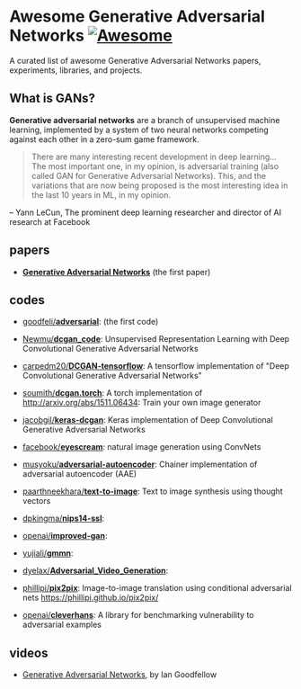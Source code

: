 # Awesome Generative Adversarial Networks  [![Awesome](https://cdn.rawgit.com/sindresorhus/awesome/d7305f38d29fed78fa85652e3a63e154dd8e8829/media/badge.svg)](https://github.com/jtoy/awesome)

A curated list of awesome Generative Adversarial Networks papers, experiments, libraries, and projects.

## What is GANs?

**Generative adversarial networks** are a branch of unsupervised machine learning, implemented by a system of two neural networks competing against each other in a zero-sum game framework.



> There are many interesting recent development in deep learning... The most important one, in my opinion, is adversarial training (also called GAN for Generative Adversarial Networks). This, and the variations that are now being proposed is the most interesting idea in the last 10 years in ML, in my opinion.

– Yann LeCun, The prominent deep learning researcher and director of AI research at Facebook

## papers

- [**Generative Adversarial Networks**](https://arxiv.org/abs/1406.2661) (the first paper)

## codes

- [goodfeli/**adversarial**](https://github.com/goodfeli/adversarial): (the first code)

- [Newmu/**dcgan_code**](https://github.com/Newmu/dcgan_code): Unsupervised Representation Learning with Deep Convolutional Generative Adversarial Networks
- [carpedm20/**DCGAN-tensorflow**](https://github.com/carpedm20/DCGAN-tensorflow): A tensorflow implementation of "Deep Convolutional Generative Adversarial Networks"
- [soumith/**dcgan.torch**](https://github.com/soumith/dcgan.torch): A torch implementation of http://arxiv.org/abs/1511.06434: Train your own image generator
- [jacobgil/**keras-dcgan**](https://github.com/jacobgil/keras-dcgan): Keras implementation of Deep Convolutional Generative Adversarial Networks
- [facebook/**eyescream**](https://github.com/facebook/eyescream): natural image generation using ConvNets

- [musyoku/**adversarial-autoencoder**](https://github.com/musyoku/adversarial-autoencoder): Chainer implementation of adversarial autoencoder (AAE)
- [paarthneekhara/**text-to-image**](https://github.com/paarthneekhara/text-to-image): Text to image synthesis using thought vectors

- [dpkingma/**nips14-ssl**](https://github.com/dpkingma/nips14-ssl):
- [openai/**improved-gan**](https://github.com/openai/improved-gan):
- [yujiali/**gmmn**](https://github.com/yujiali/gmmn):
- [dyelax/**Adversarial_Video_Generation**](https://github.com/dyelax/Adversarial_Video_Generation):
- [phillipi/**pix2pix**](https://github.com/phillipi/pix2pix): Image-to-image translation using conditional adversarial nets https://phillipi.github.io/pix2pix/
- [openai/**cleverhans**](https://github.com/openai/cleverhans): A library for benchmarking vulnerability to adversarial examples


## videos

- [Generative Adversarial Networks](https://channel9.msdn.com/Events/Neural-Information-Processing-Systems-Conference/Neural-Information-Processing-Systems-Conference-NIPS-2016/Generative-Adversarial-Networks), by Ian Goodfellow
